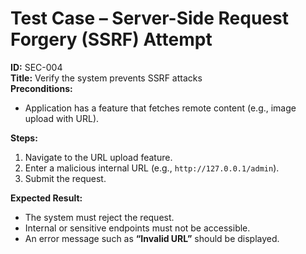 # Test Case – Server-Side Request Forgery (SSRF) Attempt

**ID:** SEC-004  
**Title:** Verify the system prevents SSRF attacks  
**Preconditions:**  
- Application has a feature that fetches remote content (e.g., image upload with URL).  

**Steps:**  
1. Navigate to the URL upload feature.  
2. Enter a malicious internal URL (e.g., `http://127.0.0.1/admin`).  
3. Submit the request.  

**Expected Result:**  
- The system must reject the request.  
- Internal or sensitive endpoints must not be accessible.  
- An error message such as **“Invalid URL”** should be displayed.  
